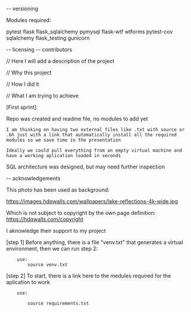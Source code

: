 -- versioning

Modules required:

pytest
flask
flask_sqlalchemy
pymysql
flask-wtf
wtforms
pytest-cov
sqlalchemy
flask_testing
gunicorn




 -- licensing -- contributors 



// Here I will add a description of the project


//      Why this project

//      How I did it

//      What I am trying to achieve



[First sprint]: 

Repo was created and readme file, no modules to add yet

    I am thinking on having two external files like .txt with source or .bh just with a link that automatically install all the required modules so we save time in the presentation

    Ideally we could pull everything from an empty virtual machine and have a working aplication loaded in seconds

SQL architecture was designed, but may need further inspection




-- acknowledgements 


This photo has been used as background:

https://images.hdqwalls.com/wallpapers/lake-reflections-4k-wide.jpg

Which is not subject to copyright by the own page definition:     https://hdqwalls.com/copyright

I aknowledge their support to my project




[step 1] Before anything, there is a file "venv.txt" that generates a virtual environment, then we can run step 2:

        use:
            source venv.txt

[step 2] To start, there is a link here to the medules required for the aplication to work

        use:

            source requirements.txt




